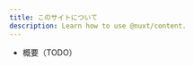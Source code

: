 ```yaml
---
title: このサイトについて
description: Learn how to use @nuxt/content.
---
```


- 概要（TODO）
<!-- - [機能説明](https://docs.google.com/document/d/1MpB4CfebygZE2C4VGUemjI0Pa7242go1Q_5tfMHxyCE/edit?usp=sharing) -->